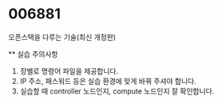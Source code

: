 # 006881
오픈스택을 다루는 기술(최신 개정판)

** 실습 주의사항
1) 장별로 명령어 파일을 제공합니다.
2) IP 주소, 패스워드 등은 실습 환경에 맞게 바꿔 주셔야 합니다.
3) 실습할 때 controller 노드인지, compute 노드인지 잘 확인합니다.
